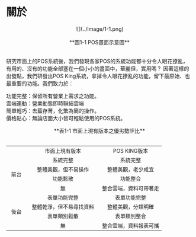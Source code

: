 # 關於
<center>![](../image/1-1.png)</center>
<br>
<center>**圖1-1  POS畫面示意圖**</center>
<br>

研究市面上的POS系統後，我們發現各家POS的系統功能都十分令人眼花撩亂，有用的、沒有的功能全部塞在一個小小的畫面中，華麗但，實用嗎？
因著這樣的出發點，我們研發出POS King系統，拿掉令人眼花撩亂的功能，留下最原始、也最重要的功能。我們致力於：
<br>

功能完整：保留所有營業上需求之功能。
<br>
雲端連動：營業動態即時聯結雲端
<br>
簡單輕巧：去蕪存菁，化繁為簡的操作。
<br>
價格貼心：無論店面大小皆可輕鬆使用的POS系統。
<br>

<center>**表1-1  市面上現有版本之優劣勢評比**</center>
<br>

<div style="text-align:center;margin-left:auto;margin-right:auto">
<table width="100%" >
  <tr>
    <td ></td>
    <td width="47%">市面上現有版本</td>
    <td width="100%">POS KING版本</td>

  </tr>
  <tr>
    <td rowspan="4" width="11%">前台</td>
    <td >系統完整</td>
    <td>系統完整</td>
  </tr>

  <tr>
    <td>整體美觀，但不易操作</td>
    <td>整體美觀，老少咸宜</td>
  </tr>
  <tr>
    <td>功能鬆散</td>
    <td>功能整合</td>
  </tr>
  <tr>
    <td>無</td>
    <td>整合雲端，資料可帶著走</td>
  </tr>

  <tr>
    <td rowspan="4" width="13%">後台</td>
    <td >表單功能完整</td>
    <td >表單功能完整</td>
  </tr>
  <tr>
    <td>整體乾淨，但不易尋找資料</td>
    <td>整體美觀，分類明確</td>
  </tr>
  <tr>
    <td>表單類別鬆散</td>
    <td>表單類別整合</td>
  </tr>
  <tr>
    <td>無</td>
    <td>整合雲端，資料報表可攜</td>
  </tr>
</table>
</div>
